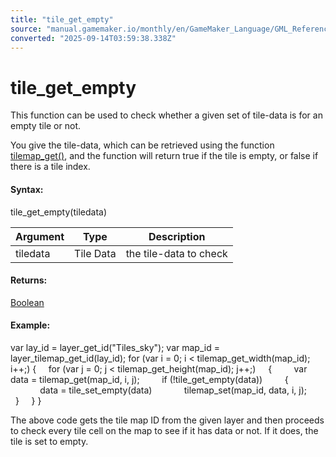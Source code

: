 ```yaml
---
title: "tile_get_empty"
source: "manual.gamemaker.io/monthly/en/GameMaker_Language/GML_Reference/Asset_Management/Rooms/Tile_Map_Layers/tile_get_empty.htm"
converted: "2025-09-14T03:59:38.338Z"
---
```


# tile\_get\_empty

This function can be used to check whether a given set of tile-data is for an empty tile or not.

You give the tile-data, which can be retrieved using the function [tilemap\_get()](tilemap_get.md), and the function will return true if the tile is empty, or false if there is a tile index.

#### Syntax:

tile\_get\_empty(tiledata)

| Argument | Type | Description |
| --- | --- | --- |
| tiledata | Tile Data | the tile-data to check |

#### Returns:

[Boolean](../../../../GML_Overview/Data_Types.md)

#### Example:

var lay\_id = layer\_get\_id("Tiles\_sky");
var map\_id = layer\_tilemap\_get\_id(lay\_id);
for (var i = 0; i < tilemap\_get\_width(map\_id); i++;)
{
    for (var j = 0; j < tilemap\_get\_height(map\_id); j++;)
    {
        var data = tilemap\_get(map\_id, i, j);
        if (!tile\_get\_empty(data))
        {
            data = tile\_set\_empty(data)
            tilemap\_set(map\_id, data, i, j);
        }
    }
}

The above code gets the tile map ID from the given layer and then proceeds to check every tile cell on the map to see if it has data or not. If it does, the tile is set to empty.